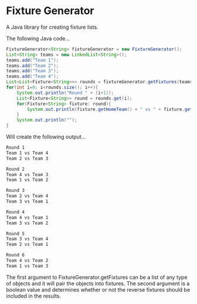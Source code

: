 # Fixture Generator

A Java library for creating fixture lists.

The following Java code...

```java
FixtureGenerator<String> fixtureGenerator = new FixtureGenerator();
List<String> teams = new LinkedList<String>();
teams.add("Team 1");
teams.add("Team 2");
teams.add("Team 3");
teams.add("Team 4");
List<List<Fixture<String>>> rounds = fixtureGenerator.getFixtures(teams, true);
for(int i=0; i<rounds.size(); i++){
    System.out.println("Round " + (i+1));
    List<Fixture<String>> round = rounds.get(i);
    for(Fixture<String> fixture: round){
        System.out.println(fixture.getHomeTeam() + " vs " + fixture.getAwayTeam());
    }
    System.out.println("");
}
```

Will create the following output...

```sh
Round 1
Team 1 vs Team 4
Team 2 vs Team 3

Round 2
Team 4 vs Team 3
Team 1 vs Team 2

Round 3
Team 2 vs Team 4
Team 3 vs Team 1

Round 4
Team 4 vs Team 1
Team 3 vs Team 2

Round 5
Team 3 vs Team 4
Team 2 vs Team 1

Round 6
Team 4 vs Team 2
Team 1 vs Team 3
```

The first argument to FixtureGenerator.getFixtures can be a list of any type of objects and it will pair the objects into fixtures. The second argument is a boolean value and determines whether or not the reverse fixtures should be included in the results.
